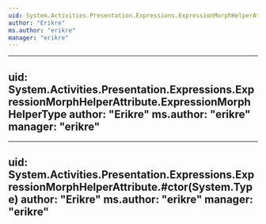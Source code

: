 ```yaml
---
uid: System.Activities.Presentation.Expressions.ExpressionMorphHelperAttribute
author: "Erikre"
ms.author: "erikre"
manager: "erikre"
---
```


---
uid: System.Activities.Presentation.Expressions.ExpressionMorphHelperAttribute.ExpressionMorphHelperType
author: "Erikre"
ms.author: "erikre"
manager: "erikre"
---

---
uid: System.Activities.Presentation.Expressions.ExpressionMorphHelperAttribute.#ctor(System.Type)
author: "Erikre"
ms.author: "erikre"
manager: "erikre"
---
